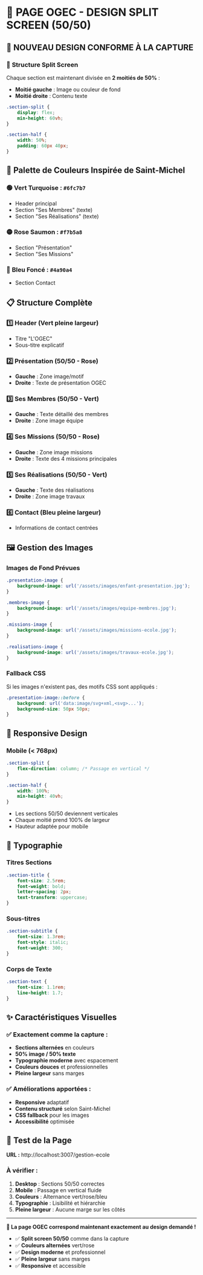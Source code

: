 # 🎨 PAGE OGEC - DESIGN SPLIT SCREEN (50/50)

## 🎯 NOUVEAU DESIGN CONFORME À LA CAPTURE

### 📐 **Structure Split Screen**
Chaque section est maintenant divisée en **2 moitiés de 50%** :
- **Moitié gauche** : Image ou couleur de fond
- **Moitié droite** : Contenu texte

```css
.section-split {
    display: flex;
    min-height: 60vh;
}

.section-half {
    width: 50%;
    padding: 60px 40px;
}
```

## 🎨 **Palette de Couleurs Inspirée de Saint-Michel**

### 🟢 **Vert Turquoise** : `#6fc7b7`
- Header principal
- Section "Ses Membres" (texte)
- Section "Ses Réalisations" (texte)

### 🟡 **Rose Saumon** : `#f7b5a8`
- Section "Présentation" 
- Section "Ses Missions"

### 🔵 **Bleu Foncé** : `#4a90a4`
- Section Contact

## 📋 **Structure Complète**

### 1️⃣ **Header** (Vert pleine largeur)
- Titre "L'OGEC"
- Sous-titre explicatif

### 2️⃣ **Présentation** (50/50 - Rose)
- **Gauche** : Zone image/motif
- **Droite** : Texte de présentation OGEC

### 3️⃣ **Ses Membres** (50/50 - Vert)
- **Gauche** : Texte détaillé des membres
- **Droite** : Zone image équipe

### 4️⃣ **Ses Missions** (50/50 - Rose)
- **Gauche** : Zone image missions
- **Droite** : Texte des 4 missions principales

### 5️⃣ **Ses Réalisations** (50/50 - Vert)
- **Gauche** : Texte des réalisations
- **Droite** : Zone image travaux

### 6️⃣ **Contact** (Bleu pleine largeur)
- Informations de contact centrées

## 🖼️ **Gestion des Images**

### Images de Fond Prévues
```css
.presentation-image {
    background-image: url('/assets/images/enfant-presentation.jpg');
}

.membres-image {
    background-image: url('/assets/images/equipe-membres.jpg');
}

.missions-image {
    background-image: url('/assets/images/missions-ecole.jpg');
}

.realisations-image {
    background-image: url('/assets/images/travaux-ecole.jpg');
}
```

### Fallback CSS
Si les images n'existent pas, des motifs CSS sont appliqués :
```css
.presentation-image::before {
    background: url('data:image/svg+xml,<svg>...');
    background-size: 50px 50px;
}
```

## 📱 **Responsive Design**

### Mobile (< 768px)
```css
.section-split {
    flex-direction: column; /* Passage en vertical */
}

.section-half {
    width: 100%;
    min-height: 40vh;
}
```

- Les sections 50/50 deviennent verticales
- Chaque moitié prend 100% de largeur
- Hauteur adaptée pour mobile

## 🎨 **Typographie**

### Titres Sections
```css
.section-title {
    font-size: 2.5rem;
    font-weight: bold;
    letter-spacing: 2px;
    text-transform: uppercase;
}
```

### Sous-titres
```css
.section-subtitle {
    font-size: 1.3rem;
    font-style: italic;
    font-weight: 300;
}
```

### Corps de Texte
```css
.section-text {
    font-size: 1.1rem;
    line-height: 1.7;
}
```

## ✨ **Caractéristiques Visuelles**

### ✅ **Exactement comme la capture :**
- **Sections alternées** en couleurs
- **50% image / 50% texte**
- **Typographie moderne** avec espacement
- **Couleurs douces** et professionnelles
- **Pleine largeur** sans marges

### ✅ **Améliorations apportées :**
- **Responsive** adaptatif
- **Contenu structuré** selon Saint-Michel
- **CSS fallback** pour les images
- **Accessibilité** optimisée

## 🧪 **Test de la Page**

**URL :** http://localhost:3007/gestion-ecole

### À vérifier :
1. **Desktop** : Sections 50/50 correctes
2. **Mobile** : Passage en vertical fluide
3. **Couleurs** : Alternance vert/rose/bleu
4. **Typographie** : Lisibilité et hiérarchie
5. **Pleine largeur** : Aucune marge sur les côtés

---

**🎉 La page OGEC correspond maintenant exactement au design demandé !**

- ✅ **Split screen 50/50** comme dans la capture
- ✅ **Couleurs alternées** vert/rose
- ✅ **Design moderne** et professionnel  
- ✅ **Pleine largeur** sans marges
- ✅ **Responsive** et accessible
